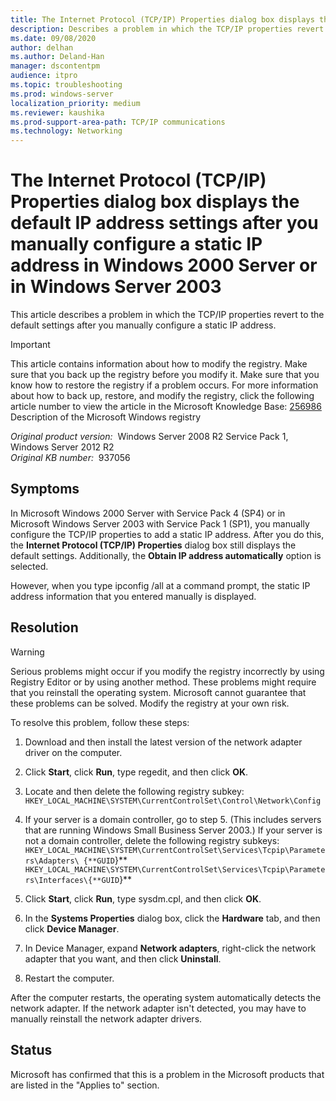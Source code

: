 ```yaml
---
title: The Internet Protocol (TCP/IP) Properties dialog box displays the default IP address settings after you manually configure a static IP address in Windows 2000 Server or in Windows Server 2003
description: Describes a problem in which the TCP/IP properties revert to the default settings after you manually configure a static IP address. This problem occurs in Windows 2000 Server with SP4 and in Windows Server 2003 with SP1.
ms.date: 09/08/2020
author: delhan
ms.author: Deland-Han
manager: dscontentpm
audience: itpro
ms.topic: troubleshooting
ms.prod: windows-server
localization_priority: medium
ms.reviewer: kaushika
ms.prod-support-area-path: TCP/IP communications
ms.technology: Networking
---
```

# The Internet Protocol (TCP/IP) Properties dialog box displays the default IP address settings after you manually configure a static IP address in Windows 2000 Server or in Windows Server 2003

This article describes a problem in which the TCP/IP properties revert to the default settings after you manually configure a static IP address.

> [!IMPORTANT]
> This article contains information about how to modify the registry. Make sure that you back up the registry before you modify it. Make sure that you know how to restore the registry if a problem occurs. For more information about how to back up, restore, and modify the registry, click the following article number to view the article in the Microsoft Knowledge Base: [256986](https://support.microsoft.com/help/256986) Description of the Microsoft Windows registry  

_Original product version:_ &nbsp;Windows Server 2008 R2 Service Pack 1, Windows Server 2012 R2  
_Original KB number:_ &nbsp;937056

## Symptoms

In Microsoft Windows 2000 Server with Service Pack 4 (SP4) or in Microsoft Windows Server 2003 with Service Pack 1 (SP1), you manually configure the TCP/IP properties to add a static IP address. After you do this, the **Internet Protocol (TCP/IP) Properties** dialog box still displays the default settings. Additionally, the **Obtain IP address automatically** option is selected.

However, when you type ipconfig /all at a command prompt, the static IP address information that you entered manually is displayed.

## Resolution

> [!WARNING]
> Serious problems might occur if you modify the registry incorrectly by using Registry Editor or by using another method. These problems might require that you reinstall the operating system. Microsoft cannot guarantee that these problems can be solved. Modify the registry at your own risk. 

To resolve this problem, follow these steps:
1. Download and then install the latest version of the network adapter driver on the computer.

2. Click **Start**, click **Run**, type regedit, and then click **OK**.
3. Locate and then delete the following registry subkey:
    `HKEY_LOCAL_MACHINE\SYSTEM\CurrentControlSet\Control\Network\Config` 
4. If your server is a domain controller, go to step 5. (This includes servers that are running Windows Small Business Server 2003.) If your server is not a domain controller, delete the following registry subkeys:
     `HKEY_LOCAL_MACHINE\SYSTEM\CurrentControlSet\Services\Tcpip\Parameters\Adapters\ {**GUID`}**  
     `HKEY_LOCAL_MACHINE\SYSTEM\CurrentControlSet\Services\Tcpip\Parameters\Interfaces\{**GUID`}**  
5. Click **Start**, click **Run**, type sysdm.cpl, and then click **OK**.
6. In the **Systems Properties** dialog box, click the **Hardware** tab, and then click **Device Manager**.
7. In Device Manager, expand **Network adapters**, right-click the network adapter that you want, and then click **Uninstall**.
8. Restart the computer.

After the computer restarts, the operating system automatically detects the network adapter. If the network adapter isn't detected, you may have to manually reinstall the network adapter drivers.

## Status

Microsoft has confirmed that this is a problem in the Microsoft products that are listed in the "Applies to" section.
